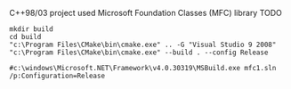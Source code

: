 C++98/03 project used Microsoft Foundation Classes (MFC) library
TODO

```
mkdir build
cd build
"c:\Program Files\CMake\bin\cmake.exe" .. -G "Visual Studio 9 2008"
"c:\Program Files\CMake\bin\cmake.exe" --build . --config Release

#c:\windows\Microsoft.NET\Framework\v4.0.30319\MSBuild.exe mfc1.sln /p:Configuration=Release
```